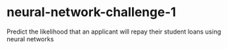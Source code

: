 # neural-network-challenge-1
Predict the likelihood that an applicant will repay their student loans using neural networks
